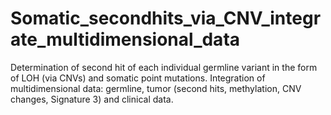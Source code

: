 # Somatic_secondhits_via_CNV_integrate_multidimensional_data
Determination of second hit of each individual germline variant in the form of LOH (via CNVs) and somatic point mutations. Integration of multidimensional data: germline, tumor (second hits, methylation, CNV changes, Signature 3) and clinical data.
